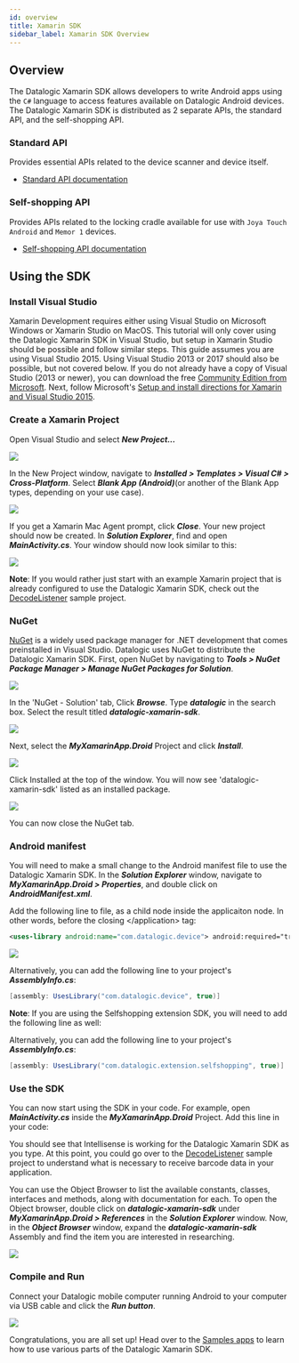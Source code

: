 ```yaml
---
id: overview
title: Xamarin SDK
sidebar_label: Xamarin SDK Overview
---
```

## Overview

The Datalogic Xamarin SDK allows developers to write Android apps using the `C#`  language to access features available on Datalogic Android devices. The Datalogic Xamarin SDK is distributed as 2 separate APIs, the standard API, and the self-shopping API.

### Standard API

Provides essential APIs related to the device scanner and device itself.

* [Standard API documentation](https://datalogic.github.io/xamarin/xamarin-sdk-docs/html/R_Project_Documentation.htm)

### Self-shopping API

Provides APIs related to the locking cradle available for use with `Joya Touch Android` and `Memor 1` devices.

* [Self-shopping API documentation](https://datalogic.github.io/xamarin/xamarin-sdk-selfshopping/html/R_Project_Documentation.htm)

## Using the SDK

### Install Visual Studio

Xamarin Development requires either using Visual Studio on Microsoft Windows or Xamarin Studio on MacOS.
This tutorial will only cover using the Datalogic Xamarin SDK in Visual Studio, but setup in Xamarin Studio
should be possible and follow similar steps.
This guide assumes you are using Visual Studio 2015. Using Visual Studio 2013 or 2017 should also be possible,
but not covered below.
If you do not already have a copy of Visual Studio (2013 or newer), you can download the free
<a href="https://www.visualstudio.com/downloads/">Community Edition from Microsoft</a>.
Next, follow Microsoft's <a href="https://msdn.microsoft.com/en-us/library/mt613162.aspx">
Setup and install directions for Xamarin and Visual Studio 2015</a>.

### Create a Xamarin Project

Open Visual Studio and select ***New Project...***

<img src="/img/xamarin/visual-studio-new.png" class="reasonable">

In the New Project window, navigate to ***Installed &gt; Templates &gt; Visual C# &gt; Cross-Platform***.
Select ***Blank App (Android)***(or another of the Blank App types, depending on your use case).

<img src="/img/xamarin/visual-studio-new-project.png" class="reasonable">

If you get a Xamarin Mac Agent prompt, click ***Close***.
Your new project should now be created. In ***Solution Explorer***, find and open ***MainActivity.cs***.
Your window should now look similar to this:

<img src="/img/xamarin/visual-studio-MainActivity.png" class="reasonable">

**Note**: If you would rather just start with an example Xamarin project that is already configured
to use the Datalogic Xamarin SDK, check out the
[DecodeListener](/xamarin/samples)
sample project.

### NuGet

[NuGet](https://www.nuget.org/) is a widely used package manager for .NET development that comes
preinstalled in Visual Studio. Datalogic uses NuGet to distribute the Datalogic Xamarin SDK.
First, open NuGet by navigating to ***Tools &gt; NuGet Package Manager &gt; Manage NuGet Packages for Solution***.

<img src="/img/xamarin/visual-studio-nuget-open.png" class="reasonable">

In the 'NuGet - Solution' tab, Click ***Browse***. Type ***datalogic*** in the search box.
Select the result titled ***datalogic-xamarin-sdk***.

<img src="/img/xamarin/visual-studio-nuget-browse.png" class="reasonable">

Next, select the ***MyXamarinApp.Droid*** Project and click ***Install***.

<img src="/img/xamarin/visual-studio-nuget-install.png" class="reasonable">

Click Installed at the top of the window. You will now see 'datalogic-xamarin-sdk'
listed as an installed package.

<img src="/img/xamarin/visual-studio-nuget-installed.png" class="reasonable">

You can now close the NuGet tab.

### Android manifest

You will need to make a small change to the Android manifest file to use the
 Datalogic Xamarin SDK. In the ***Solution Explorer*** window, navigate to
 ***MyXamarinApp.Droid &gt; Properties***, and double click on ***AndroidManifest.xml***.

Add the following line to file, as a child node inside the applicaiton node.
In other words, before the closing &lt;/application&gt; tag:

```xml
<uses-library android:name="com.datalogic.device"> android:required="true"/>;
```

<img src="/img/xamarin/visual-studio-android-manifest.png" class="reasonable">

Alternatively, you can add the following line to your project's ***AssemblyInfo.cs***:

```cs
[assembly: UsesLibrary("com.datalogic.device", true)]
```

**Note**: If you are using the Selfshopping extension SDK, you will need to add the following line as well:

Alternatively, you can add the following line to your project's ***AssemblyInfo.cs***:

```cs
[assembly: UsesLibrary("com.datalogic.extension.selfshopping", true)]
```

### Use the SDK

You can now start using the SDK in your code. For example, open ***MainActivity.cs*** inside the ***MyXamarinApp.Droid*** Project.
Add this line in your code:

You should see that Intellisense is working for the Datalogic Xamarin SDK as you type.
At this point, you could go over to the [DecodeListener](/xamarin/samples)
sample project to understand what is necessary to receive barcode data in your application.

You can use the Object Browser to list the available constants, classes, interfaces and methods,
along with documentation for each. To open the Object browser, double click on ***datalogic-xamarin-sdk***
under ***MyXamarinApp.Droid &gt; References*** in the ***Solution Explorer*** window.
Now, in the ***Object Browser*** window, expand the ***datalogic-xamarin-sdk***
Assembly and find the item you are interested in researching.

<img src="/img/xamarin/visual-studio-object-browser.png" class="reasonable">

### Compile and Run

Connect your Datalogic mobile computer running Android to your computer via USB cable and click the ***Run button***.

<img src="/img/xamarin/visual-studio-run.png">

Congratulations, you are all set up! Head over to the [Samples apps](/xamarin/samples)
 to learn how to use various parts of the Datalogic Xamarin SDK.
